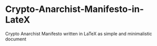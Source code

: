 # Crypto-Anarchist-Manifesto-in-LateX
Crypto Anarchist Manifesto written in LaTeX as simple and minimalistic document
